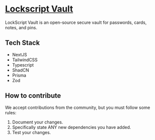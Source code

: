 # [Lockscript Vault](https://vault.lockscript.dev)

LockScript Vault is an open-source secure vault for passwords, cards, notes, and pins.

## Tech Stack
- NextJS
- TailwindCSS
- Typescript
- ShadCN
- Prisma
- Zod

## How to contribute

We accept contributions from the community, but you must follow some rules:

1. Document your changes.
2. Specifically state ANY new dependencies you have added.
3. Test your changes.